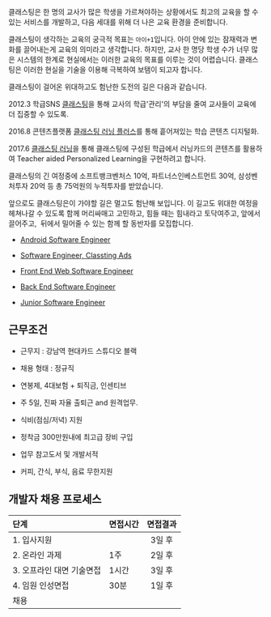 클래스팅은 한 명의 교사가 많은 학생을 가르쳐야하는 상황에서도 최고의 교육을 할 수 있는 서비스를 개발하고, 다음 세대를 위해 더 나은 교육 환경을 준비합니다.

클래스팅이 생각하는 교육의 궁극적 목표는 `아이+1`입니다. 아이 안에 있는 잠재력과 변화를 끌어내는게 교육의 의미라고 생각합니다. 하지만, 교사 한 명당 학생 수가 너무 많은 시스템의 한계로 현실에서는 이러한 교육의 목표를 이루는 것이 어렵습니다. 클래스팅은 이러한 현실을 기술을 이용해 극복하여 보탬이 되고자 합니다.

클래스팅이 걸어온 위대하고도 험난한 도전의 길은 다음과 같습니다.

2012.3 학급SNS [클래스팅](https://www.classting.com)을 통해 교사의 학급'관리'의 부담을 줄여 교사들이 교육에 더 집중할 수 있도록.

2016.8 콘텐츠플랫폼 [클래스팅 러닝 플러스](https://learningplus.classting.com)를 통해 흩어져있는 학습 콘텐츠 디지털화.

2017.6 [클래스팅 러닝](https://learning.classting.com)을 통해 클래스팅에 구성된 학급에서 러닝카드의 콘텐츠를 활용하여 Teacher aided Personalized Learning을 구현하려고 합니다.

클래스팅의 긴 여정중에 소프트뱅크벤처스 10억, 파트너스인베스트먼트 30억, 삼성벤처투자 20억 등 총 75억원의 누적투자를 받았습니다.

앞으로도 클래스팅은이 가야할 길은 멀고도 험난해 보입니다. 이 길고도 위대한 여정을 헤쳐나갈 수 있도록 함께 머리싸매고 고민하고, 힘들 때는 힘내라고 토닥여주고, 앞에서 끌어주고,  뒤에서 밀어줄 수 있는 함께 할 동반자를 모집합니다.

- [Android Software Engineer](engineers/android.md)

- [Software Engineer, Classting Ads](engineers/engineer_ads.md)

- [Front End Web Software Engineer](engineers/frontend-web.md)

- [Back End Software Engineer](engineers/backend_classting.md)

- [Junior Software Engineer](engineers/junior.md)

## 근무조건

- 근무지 : 강남역 현대카드 스튜디오 블랙

- 채용 형태 : 정규직

- 연봉제, 4대보험 + 퇴직금, 인센티브

- 주 5일, 진짜 자율 출퇴근 and 원격업무.

- 식비(점심/저녁) 지원

- 정착금 300만원내에 최고급 장비 구입

- 업무 참고도서 및 개발서적

- 커피, 간식, 부식, 음료 무한지원

## 개발자 채용 프로세스

|  단계  | 면접시간 | 면접결과 |
|:------|:-------|:---------:|
| 1. 입사지원 |  | 3일 후 |
| 2. 온라인 과제 | 1주 | 2일 후 |
| 3. 오프라인 대면 기술면접 | 1시간 | 3일 후 |
| 4. 임원 인성면접| 30분 | 1일 후 |
| 채용 |  |  |
